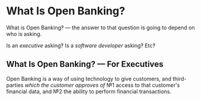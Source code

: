 # What Is Open Banking?

What is Open Banking‽ — the answer to that question is going to depend on who is asking.

Is an _executive_ asking‽ Is a _software developer_ asking‽ Etc‽

## What Is Open Banking? — For Executives

Open Banking is a way of using technology to give customers, and third-parties _which the customer approves of_ №1 access to that customer's financial data, and №2 the ability to perform financial transactions.

